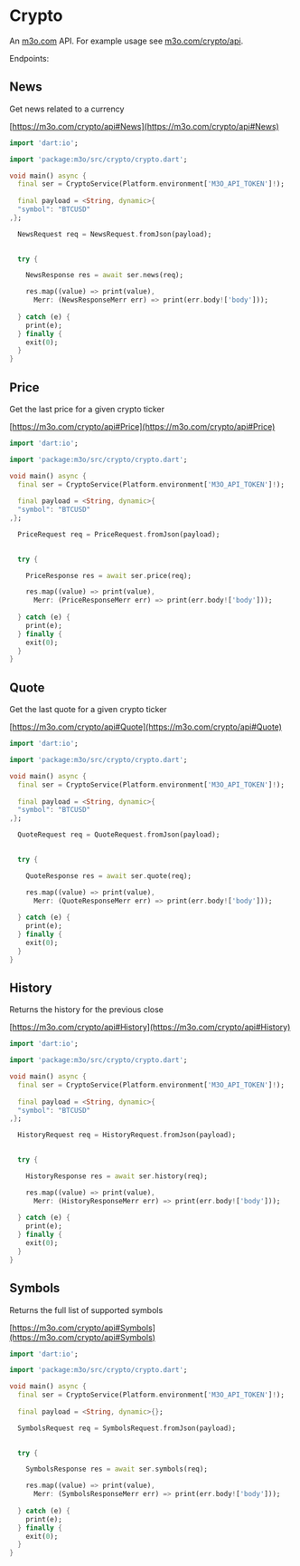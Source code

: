 # Crypto

An [m3o.com](https://m3o.com) API. For example usage see [m3o.com/crypto/api](https://m3o.com/crypto/api).

Endpoints:

## News

Get news related to a currency


[https://m3o.com/crypto/api#News](https://m3o.com/crypto/api#News)

```dart
import 'dart:io';

import 'package:m3o/src/crypto/crypto.dart';

void main() async {
  final ser = CryptoService(Platform.environment['M3O_API_TOKEN']!);
 
  final payload = <String, dynamic>{
  "symbol": "BTCUSD"
,};

  NewsRequest req = NewsRequest.fromJson(payload);

  
  try {

	NewsResponse res = await ser.news(req);

    res.map((value) => print(value),
	  Merr: (NewsResponseMerr err) => print(err.body!['body']));	
  
  } catch (e) {
    print(e);
  } finally {
    exit(0);
  }
}
```
## Price

Get the last price for a given crypto ticker


[https://m3o.com/crypto/api#Price](https://m3o.com/crypto/api#Price)

```dart
import 'dart:io';

import 'package:m3o/src/crypto/crypto.dart';

void main() async {
  final ser = CryptoService(Platform.environment['M3O_API_TOKEN']!);
 
  final payload = <String, dynamic>{
  "symbol": "BTCUSD"
,};

  PriceRequest req = PriceRequest.fromJson(payload);

  
  try {

	PriceResponse res = await ser.price(req);

    res.map((value) => print(value),
	  Merr: (PriceResponseMerr err) => print(err.body!['body']));	
  
  } catch (e) {
    print(e);
  } finally {
    exit(0);
  }
}
```
## Quote

Get the last quote for a given crypto ticker


[https://m3o.com/crypto/api#Quote](https://m3o.com/crypto/api#Quote)

```dart
import 'dart:io';

import 'package:m3o/src/crypto/crypto.dart';

void main() async {
  final ser = CryptoService(Platform.environment['M3O_API_TOKEN']!);
 
  final payload = <String, dynamic>{
  "symbol": "BTCUSD"
,};

  QuoteRequest req = QuoteRequest.fromJson(payload);

  
  try {

	QuoteResponse res = await ser.quote(req);

    res.map((value) => print(value),
	  Merr: (QuoteResponseMerr err) => print(err.body!['body']));	
  
  } catch (e) {
    print(e);
  } finally {
    exit(0);
  }
}
```
## History

Returns the history for the previous close


[https://m3o.com/crypto/api#History](https://m3o.com/crypto/api#History)

```dart
import 'dart:io';

import 'package:m3o/src/crypto/crypto.dart';

void main() async {
  final ser = CryptoService(Platform.environment['M3O_API_TOKEN']!);
 
  final payload = <String, dynamic>{
  "symbol": "BTCUSD"
,};

  HistoryRequest req = HistoryRequest.fromJson(payload);

  
  try {

	HistoryResponse res = await ser.history(req);

    res.map((value) => print(value),
	  Merr: (HistoryResponseMerr err) => print(err.body!['body']));	
  
  } catch (e) {
    print(e);
  } finally {
    exit(0);
  }
}
```
## Symbols

Returns the full list of supported symbols


[https://m3o.com/crypto/api#Symbols](https://m3o.com/crypto/api#Symbols)

```dart
import 'dart:io';

import 'package:m3o/src/crypto/crypto.dart';

void main() async {
  final ser = CryptoService(Platform.environment['M3O_API_TOKEN']!);
 
  final payload = <String, dynamic>{};

  SymbolsRequest req = SymbolsRequest.fromJson(payload);

  
  try {

	SymbolsResponse res = await ser.symbols(req);

    res.map((value) => print(value),
	  Merr: (SymbolsResponseMerr err) => print(err.body!['body']));	
  
  } catch (e) {
    print(e);
  } finally {
    exit(0);
  }
}
```
